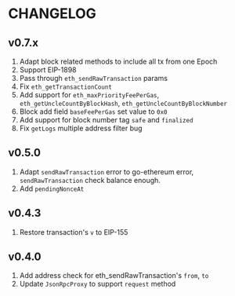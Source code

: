 # CHANGELOG

## v0.7.x

1. Adapt block related methods to include all tx from one Epoch
2. Support EIP-1898
3. Pass through `eth_sendRawTransaction` params
4. Fix `eth_getTransactionCount`
5. Add support for `eth_maxPriorityFeePerGas`, `eth_getUncleCountByBlockHash`, `eth_getUncleCountByBlockNumber`
6. Block add field `baseFeePerGas` set value to `0x0`
7. Add support for block number tag `safe` and `finalized`
8. Fix `getLogs` multiple address filter bug

## v0.5.0

1. Adapt `sendRawTransaction` error to go-ethereum error, `sendRawTransaction` check balance enough.
2. Add `pendingNonceAt`

## v0.4.3

1. Restore transaction's `v` to EIP-155

## v0.4.0

1. Add address check for eth_sendRawTransaction's `from`, `to`
2. Update `JsonRpcProxy` to support `request` method

